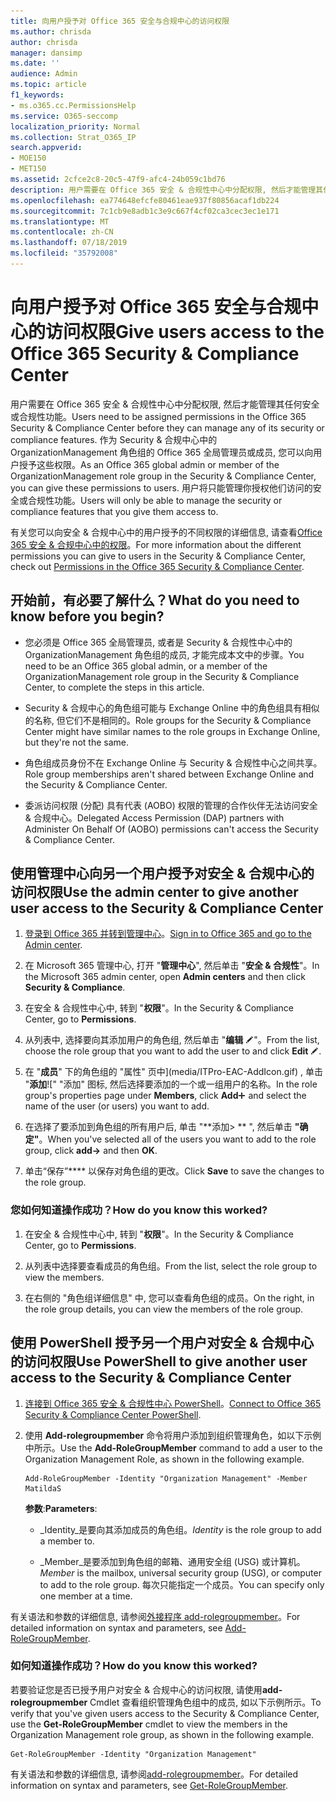 ```yaml
---
title: 向用户授予对 Office 365 安全与合规中心的访问权限
ms.author: chrisda
author: chrisda
manager: dansimp
ms.date: ''
audience: Admin
ms.topic: article
f1_keywords:
- ms.o365.cc.PermissionsHelp
ms.service: O365-seccomp
localization_priority: Normal
ms.collection: Strat_O365_IP
search.appverid:
- MOE150
- MET150
ms.assetid: 2cfce2c8-20c5-47f9-afc4-24b059c1bd76
description: 用户需要在 Office 365 安全 & 合规性中心中分配权限, 然后才能管理其任何安全或合规性功能。
ms.openlocfilehash: ea774648efcfe80461eae937f80856acaf1db224
ms.sourcegitcommit: 7c1cb9e8adb1c3e9c667f4cf02ca3cec3ec1e171
ms.translationtype: MT
ms.contentlocale: zh-CN
ms.lasthandoff: 07/18/2019
ms.locfileid: "35792008"
---
```

# <a name="give-users-access-to-the-office-365-security--compliance-center"></a><span data-ttu-id="2ffd6-103">向用户授予对 Office 365 安全与合规中心的访问权限</span><span class="sxs-lookup"><span data-stu-id="2ffd6-103">Give users access to the Office 365 Security & Compliance Center</span></span>

<span data-ttu-id="2ffd6-104">用户需要在 Office 365 安全 & 合规性中心中分配权限, 然后才能管理其任何安全或合规性功能。</span><span class="sxs-lookup"><span data-stu-id="2ffd6-104">Users need to be assigned permissions in the Office 365 Security & Compliance Center before they can manage any of its security or compliance features.</span></span> <span data-ttu-id="2ffd6-105">作为 Security & 合规中心中的 OrganizationManagement 角色组的 Office 365 全局管理员或成员, 您可以向用户授予这些权限。</span><span class="sxs-lookup"><span data-stu-id="2ffd6-105">As an Office 365 global admin or member of the OrganizationManagement role group in the Security & Compliance Center, you can give these permissions to users.</span></span> <span data-ttu-id="2ffd6-106">用户将只能管理你授权他们访问的安全或合规性功能。</span><span class="sxs-lookup"><span data-stu-id="2ffd6-106">Users will only be able to manage the security or compliance features that you give them access to.</span></span> 
  
<span data-ttu-id="2ffd6-107">有关您可以向安全 & 合规中心中的用户授予的不同权限的详细信息, 请查看[Office 365 安全 & 合规中心中的权限](permissions-in-the-security-and-compliance-center.md)。</span><span class="sxs-lookup"><span data-stu-id="2ffd6-107">For more information about the different permissions you can give to users in the Security & Compliance Center, check out [Permissions in the Office 365 Security & Compliance Center](permissions-in-the-security-and-compliance-center.md).</span></span>
  
## <a name="what-do-you-need-to-know-before-you-begin"></a><span data-ttu-id="2ffd6-108">开始前，有必要了解什么？</span><span class="sxs-lookup"><span data-stu-id="2ffd6-108">What do you need to know before you begin?</span></span>

- <span data-ttu-id="2ffd6-109">您必须是 Office 365 全局管理员, 或者是 Security & 合规性中心中的 OrganizationManagement 角色组的成员, 才能完成本文中的步骤。</span><span class="sxs-lookup"><span data-stu-id="2ffd6-109">You need to be an Office 365 global admin, or a member of the OrganizationManagement role group in the Security & Compliance Center, to complete the steps in this article.</span></span>

- <span data-ttu-id="2ffd6-110">Security & 合规中心的角色组可能与 Exchange Online 中的角色组具有相似的名称, 但它们不是相同的。</span><span class="sxs-lookup"><span data-stu-id="2ffd6-110">Role groups for the Security & Compliance Center might have similar names to the role groups in Exchange Online, but they're not the same.</span></span>

- <span data-ttu-id="2ffd6-111">角色组成员身份不在 Exchange Online 与 Security & 合规性中心之间共享。</span><span class="sxs-lookup"><span data-stu-id="2ffd6-111">Role group memberships aren't shared between Exchange Online and the Security & Compliance Center.</span></span>

- <span data-ttu-id="2ffd6-112">委派访问权限 (分配) 具有代表 (AOBO) 权限的管理的合作伙伴无法访问安全 & 合规中心。</span><span class="sxs-lookup"><span data-stu-id="2ffd6-112">Delegated Access Permission (DAP) partners with Administer On Behalf Of (AOBO) permissions can't access the Security & Compliance Center.</span></span>

## <a name="use-the-admin-center-to-give-another-user-access-to-the-security--compliance-center"></a><span data-ttu-id="2ffd6-113">使用管理中心向另一个用户授予对安全 & 合规中心的访问权限</span><span class="sxs-lookup"><span data-stu-id="2ffd6-113">Use the admin center to give another user access to the Security & Compliance Center</span></span>

1. <span data-ttu-id="2ffd6-114">[登录到 Office 365 并转到管理中心](https://go.microsoft.com/fwlink/p/?LinkId=525275)。</span><span class="sxs-lookup"><span data-stu-id="2ffd6-114">[Sign in to Office 365 and go to the Admin center](https://go.microsoft.com/fwlink/p/?LinkId=525275).</span></span>

2. <span data-ttu-id="2ffd6-115">在 Microsoft 365 管理中心, 打开 "**管理中心**", 然后单击 "**安全 & 合规性**"。</span><span class="sxs-lookup"><span data-stu-id="2ffd6-115">In the Microsoft 365 admin center, open **Admin centers** and then click **Security & Compliance**.</span></span>

3. <span data-ttu-id="2ffd6-116">在安全 & 合规性中心中, 转到 "**权限**"。</span><span class="sxs-lookup"><span data-stu-id="2ffd6-116">In the Security & Compliance Center, go to **Permissions**.</span></span>

4. <span data-ttu-id="2ffd6-117">从列表中, 选择要向其添加用户的角色组, 然后单击 "**编辑** ![编辑图标](media/O365-MDM-CreatePolicy-EditIcon.gif)"。</span><span class="sxs-lookup"><span data-stu-id="2ffd6-117">From the list, choose the role group that you want to add the user to and click **Edit** ![Edit icon](media/O365-MDM-CreatePolicy-EditIcon.gif).</span></span>

5. <span data-ttu-id="2ffd6-118">在 "**成员**" 下的角色组的 "属性" 页中](media/ITPro-EAC-AddIcon.gif) , 单击 "**添加**![" "添加" 图标, 然后选择要添加的一个或一组用户的名称。</span><span class="sxs-lookup"><span data-stu-id="2ffd6-118">In the role group's properties page under **Members**, click **Add**![Add Icon](media/ITPro-EAC-AddIcon.gif) and select the name of the user (or users) you want to add.</span></span>

6. <span data-ttu-id="2ffd6-119">在选择了要添加到角色组的所有用户后, 单击 "\*\*添加\> \*\* ", 然后单击 **"确定"**。</span><span class="sxs-lookup"><span data-stu-id="2ffd6-119">When you've selected all of the users you want to add to the role group, click **add-\>** and then **OK**.</span></span>

7. <span data-ttu-id="2ffd6-120">单击“保存”\*\*\*\* 以保存对角色组的更改。</span><span class="sxs-lookup"><span data-stu-id="2ffd6-120">Click **Save** to save the changes to the role group.</span></span>

### <a name="how-do-you-know-this-worked"></a><span data-ttu-id="2ffd6-121">您如何知道操作成功？</span><span class="sxs-lookup"><span data-stu-id="2ffd6-121">How do you know this worked?</span></span>

1. <span data-ttu-id="2ffd6-122">在安全 & 合规性中心中, 转到 "**权限**"。</span><span class="sxs-lookup"><span data-stu-id="2ffd6-122">In the Security & Compliance Center, go to **Permissions**.</span></span>

2. <span data-ttu-id="2ffd6-123">从列表中选择要查看成员的角色组。</span><span class="sxs-lookup"><span data-stu-id="2ffd6-123">From the list, select the role group to view the members.</span></span>

3. <span data-ttu-id="2ffd6-124">在右侧的 "角色组详细信息" 中, 您可以查看角色组的成员。</span><span class="sxs-lookup"><span data-stu-id="2ffd6-124">On the right, in the role group details, you can view the members of the role group.</span></span>

## <a name="use-powershell-to-give-another-user-access-to-the-security--compliance-center"></a><span data-ttu-id="2ffd6-125">使用 PowerShell 授予另一个用户对安全 & 合规中心的访问权限</span><span class="sxs-lookup"><span data-stu-id="2ffd6-125">Use PowerShell to give another user access to the Security & Compliance Center</span></span>

1. <span data-ttu-id="2ffd6-126">[连接到 Office 365 安全 & 合规性中心 PowerShell](https://docs.microsoft.com/en-us/powershell/exchange/office-365-scc/connect-to-scc-powershell/connect-to-scc-powershell?view=exchange-ps)。</span><span class="sxs-lookup"><span data-stu-id="2ffd6-126">[Connect to Office 365 Security & Compliance Center PowerShell](https://docs.microsoft.com/en-us/powershell/exchange/office-365-scc/connect-to-scc-powershell/connect-to-scc-powershell?view=exchange-ps).</span></span>

2. <span data-ttu-id="2ffd6-127">使用 **Add-rolegroupmember** 命令将用户添加到组织管理角色，如以下示例中所示。</span><span class="sxs-lookup"><span data-stu-id="2ffd6-127">Use the **Add-RoleGroupMember** command to add a user to the Organization Management Role, as shown in the following example.</span></span>

   ```
   Add-RoleGroupMember -Identity "Organization Management" -Member MatildaS
   ```

   <span data-ttu-id="2ffd6-128">**参数**:</span><span class="sxs-lookup"><span data-stu-id="2ffd6-128">**Parameters**:</span></span>
  
   - <span data-ttu-id="2ffd6-129">_Identity_是要向其添加成员的角色组。</span><span class="sxs-lookup"><span data-stu-id="2ffd6-129">_Identity_ is the role group to add a member to.</span></span>

   - <span data-ttu-id="2ffd6-130">_Member_是要添加到角色组的邮箱、通用安全组 (USG) 或计算机。</span><span class="sxs-lookup"><span data-stu-id="2ffd6-130">_Member_ is the mailbox, universal security group (USG), or computer to add to the role group.</span></span> <span data-ttu-id="2ffd6-131">每次只能指定一个成员。</span><span class="sxs-lookup"><span data-stu-id="2ffd6-131">You can specify only one member at a time.</span></span>

<span data-ttu-id="2ffd6-132">有关语法和参数的详细信息, 请参阅[外接程序 add-rolegroupmember](https://go.microsoft.com/fwlink/p/?LinkId=510859)。</span><span class="sxs-lookup"><span data-stu-id="2ffd6-132">For detailed information on syntax and parameters, see [Add-RoleGroupMember](https://go.microsoft.com/fwlink/p/?LinkId=510859).</span></span>
  
### <a name="how-do-you-know-this-worked"></a><span data-ttu-id="2ffd6-133">如何知道操作成功？</span><span class="sxs-lookup"><span data-stu-id="2ffd6-133">How do you know this worked?</span></span>

<span data-ttu-id="2ffd6-134">若要验证您是否已授予用户对安全 & 合规中心的访问权限, 请使用**add-rolegroupmember** Cmdlet 查看组织管理角色组中的成员, 如以下示例所示。</span><span class="sxs-lookup"><span data-stu-id="2ffd6-134">To verify that you've given users access to the Security & Compliance Center, use the **Get-RoleGroupMember** cmdlet to view the members in the Organization Management role group, as shown in the following example.</span></span>
  
```
Get-RoleGroupMember -Identity "Organization Management"
```

<span data-ttu-id="2ffd6-135">有关语法和参数的详细信息, 请参阅[add-rolegroupmember](https://go.microsoft.com/fwlink/p/?LinkId=510860)。</span><span class="sxs-lookup"><span data-stu-id="2ffd6-135">For detailed information on syntax and parameters, see [Get-RoleGroupMember](https://go.microsoft.com/fwlink/p/?LinkId=510860).</span></span>
